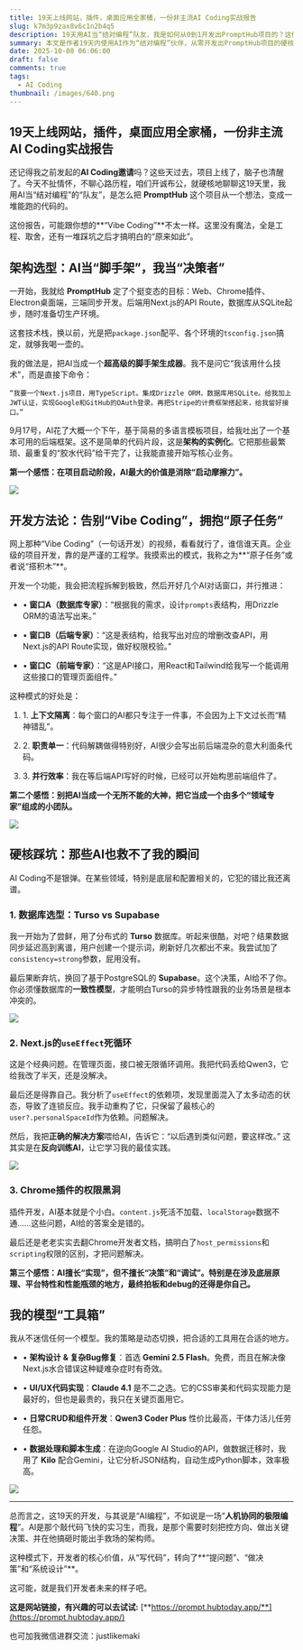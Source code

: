 ```yaml
---
title: 19天上线网站，插件，桌面应用全家桶，一份非主流AI Coding实战报告
slug: k7m3p9zax8v6c1n2b4q5
description: 19天用AI当“结对编程”队友，我是如何从0到1开发出PromptHub项目的？这份硬核实战报告，分享了从架构选型、独创的“原子任务”开发法，到AI也无能为力的数据库与调试踩坑瞬间。探索真实的人机协同开发新模式，看开发者如何从“写代码”转向“做决策”。
summary: 本文是作者19天内使用AI作为“结对编程”伙伴，从零开发出PromptHub项目的硬核复盘。报告摒弃了“一句话开发”的幻想，提出将AI当“高级脚手架”进行架构选型以消除启动摩擦力，并采用“原子任务”开发法，将AI拆分为不同领域专家并行推进。同时，文章也坦诚记录了在数据库选型、复杂Bug调试、Chrome插件开发中AI的局限性，强调了开发者在决策与底层原理上的核心价值，最终总结出人机协同的未来是开发者转向系统设计与决策。
date: 2025-10-08 06:06:00
draft: false
comments: true
tags:
  - AI Coding
thumbnail: /images/640.png
---
```

## 19天上线网站，插件，桌面应用全家桶，一份非主流AI Coding实战报告

还记得我之前发起的**AI Coding邀请**吗？这些天过去，项目上线了，脑子也清醒了。今天不扯情怀，不聊心路历程，咱们开诚布公，就硬核地聊聊这19天里，我用AI当“结对编程”的“队友”，是怎么把 **PromptHub** 这个项目从一个想法，变成一堆能跑的代码的。

这份报告，可能跟你想的\*\*“Vibe Coding”\*\*不太一样。这里没有魔法，全是工程、取舍，还有一堆踩坑之后才搞明白的“原来如此”。

## **架构选型：AI当“脚手架”，我当“决策者”**

一开始，我就给 **PromptHub** 定了个挺变态的目标：Web、Chrome插件、Electron桌面端，三端同步开发。后端用Next.js的API Route，数据库从SQLite起步，随时准备切生产环境。

这套技术栈，换以前，光是把`package.json`配平、各个环境的`tsconfig.json`搞定，就够我喝一壶的。

我的做法是，把AI当成一个**超高级的脚手架生成器**。我不是问它“我该用什么技术”，而是直接下命令：

`“我要一个Next.js项目，用TypeScript。集成Drizzle ORM，数据库用SQLite。给我加上JWT认证，实现Google和GitHub的OAuth登录。再把Stripe的计费框架搭起来，给我留好接口。”`

9月17号，AI花了大概一个下午，基于简易的多语言模板项目，给我吐出了一个基本可用的后端框架。这不是简单的代码片段，这是**架构的实例化**。它把那些最繁琐、最重复的“胶水代码”给干完了，让我能直接开始写核心业务。

**第一个感悟：在项目启动阶段，AI最大的价值是消除“启动摩擦力”。**

![](/images/111.webp)

## **开发方法论：告别“Vibe Coding”，拥抱“原子任务”**

网上那种“Vibe Coding”（一句话开发）的视频，看看就行了，谁信谁天真。企业级的项目开发，靠的是严谨的工程学。我摸索出的模式，我称之为\*\*“原子任务”或者说“搭积木”\*\*。

开发一个功能，我会把流程拆解到极致，然后开好几个AI对话窗口，并行推进：

*   • **窗口A（数据库专家）**：“根据我的需求，设计`prompts`表结构，用Drizzle ORM的语法写出来。”
    
*   • **窗口B（后端专家）**：“这是表结构，给我写出对应的增删改查API，用Next.js的API Route实现，做好权限校验。”
    
*   • **窗口C（前端专家）**：“这是API接口，用React和Tailwind给我写一个能调用这些接口的管理页面组件。”
    

这种模式的好处是：

1.  1. **上下文隔离**：每个窗口的AI都只专注于一件事，不会因为上下文过长而“精神错乱”。
    
2.  2. **职责单一**：代码解耦做得特别好，AI很少会写出前后端混杂的意大利面条代码。
    
3.  3. **并行效率**：我在等后端API写好的时候，已经可以开始构思前端组件了。
    

**第二个感悟：别把AI当成一个无所不能的大神，把它当成一个由多个“领域专家”组成的小团队。**

![](/images/222.webp)

## **硬核踩坑：那些AI也救不了我的瞬间**

AI Coding不是银弹。在某些领域，特别是底层和配置相关的，它犯的错比我还离谱。

### **1\. 数据库选型：Turso vs Supabase**

我一开始为了尝鲜，用了分布式的 **Turso** 数据库。听起来很酷，对吧？结果数据同步延迟高到离谱，用户创建一个提示词，刷新好几次都出不来。我尝试加了`consistency=strong`参数，屁用没有。

最后果断弃坑，换回了基于PostgreSQL的 **Supabase**。这个决策，AI给不了你。你必须懂数据库的**一致性模型**，才能明白Turso的异步特性跟我的业务场景是根本冲突的。

![](/images/333.webp)

### **2\. Next.js的**`useEffect`**死循环**

这是个经典问题。在管理页面，接口被无限循环调用。我把代码丢给Qwen3，它给我改了半天，还是没解决。

最后还是得靠自己。我分析了`useEffect`的依赖项，发现里面混入了太多动态的状态，导致了连锁反应。我手动重构了它，只保留了最核心的`user?.personalSpaceId`作为依赖。问题解决。

然后，我把**正确的解决方案**喂给AI，告诉它：“以后遇到类似问题，要这样改。” 这其实是在**反向训练AI**，让它学习我的最佳实践。

![](/images/444.webp)

### **3\. Chrome插件的权限黑洞**

插件开发，AI基本就是个小白。`content.js`死活不加载、`localStorage`数据不通……这些问题，AI给的答案全是错的。

最后还是老老实实去翻Chrome开发者文档，搞明白了`host_permissions`和`scripting`权限的区别，才把问题解决。

**第三个感悟：AI擅长“实现”，但不擅长“决策”和“调试”。特别是在涉及底层原理、平台特性和性能瓶颈的地方，最终拍板和debug的还得是你自己。**

## **我的模型“工具箱”**

我从不迷信任何一个模型。我的策略是动态切换，把合适的工具用在合适的地方。

*   • **架构设计 & 复杂Bug修复**：首选 **Gemini 2.5 Flash**。免费，而且在解决像Next.js水合错误这种疑难杂症时有奇效。
    
*   • **UI/UX代码实现**：**Claude 4.1** 是不二之选。它的CSS审美和代码实现能力是最好的，但也是最贵的，我只在关键页面用它。
    
*   • **日常CRUD和组件开发**：**Qwen3 Coder Plus** 性价比最高，干体力活儿任劳任怨。
    
*   • **数据处理和脚本生成**：在逆向Google AI Studio的API，做数据迁移时，我用了 **Kilo** 配合Gemini，让它分析JSON结构，自动生成Python脚本，效率极高。
    

![](/images/555.webp)

* * *

总而言之，这19天的开发，与其说是“AI编程”，不如说是一场“**人机协同的极限编程**”。AI是那个敲代码飞快的实习生，而我，是那个需要时刻把控方向、做出关键决策、并在他搞砸时能出手救场的架构师。

这种模式下，开发者的核心价值，从“写代码”，转向了\*\*“提问题”、“做决策”和“系统设计”\*\*。

这可能，就是我们开发者未来的样子吧。

**这是网站链接，有兴趣的可以去试试:** [**https://prompt.hubtoday.app/**](https://prompt.hubtoday.app/)

也可加我微信进群交流：justlikemaki